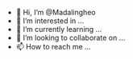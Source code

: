 - 👋 Hi, I’m @Madalingheo
- 👀 I’m interested in ...
- 🌱 I’m currently learning ...
- 💞️ I’m looking to collaborate on ...
- 📫 How to reach me ...

<!---
Madalingheo/Madalingheo is a ✨ special ✨ repository because its `README.md` (this file) appears on your GitHub profile.
You can click the Preview link to take a look at your changes.
--->
